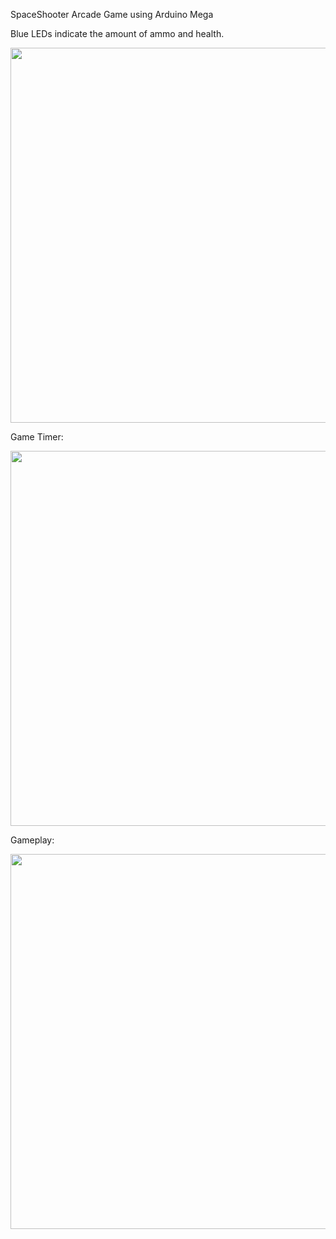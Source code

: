 SpaceShooter Arcade Game using Arduino Mega

Blue LEDs indicate the amount of ammo and health.
<p style="display: inline;">
<img src="https://github.com/user-attachments/assets/8e45e30a-8ba5-482d-80c0-669b1615cf68" width=600/>
</p>


Game Timer:
<p style="display: inline;">
<img src="https://github.com/user-attachments/assets/bf3a02cf-9f53-4094-9c57-85d8a66a2e8e" width=600/>
</p>


Gameplay:
<p style="display: inline;">
<img src="https://github.com/user-attachments/assets/493f2170-72d6-424d-87a6-16223bcaef28" width=600/>
</p>
